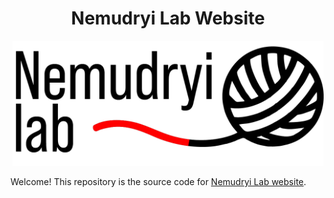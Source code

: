 <h1 align="center">Nemudryi Lab Website</h1>
<p align="center">
<img height="200" src="images/nemudryi_lab_logo.png" alt="Nemudryi Lab">
</p>

Welcome! This repository is the source code for [Nemudryi Lab website](https://nemudryi-lab.com).
